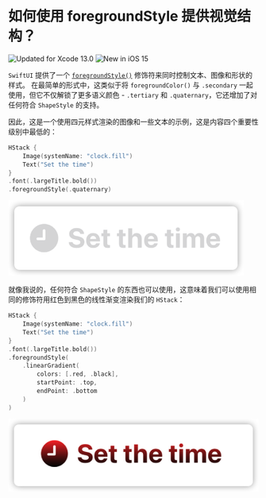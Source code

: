 如何使用 foregroundStyle 提供视觉结构？
===

![Updated for Xcode 13.0](https://img.shields.io/static/v1?label=&message=Updated%20for%20Xcode%2013.0&color=blue&logo=Xcode&logoColor=white)
![New in iOS 15](https://img.shields.io/static/v1?label=&message=New%20in%20iOS%2015&color=lightgrey&logo=apple)

`SwiftUI` 提供了一个 [`foregroundStyle()`](https://developer.apple.com/documentation/swiftui/view/foregroundstyle(_:)) 修饰符来同时控制文本、图像和形状的样式。 在最简单的形式中，这类似于将 `foregroundColor()` 与 `.secondary` 一起使用，但它不仅解锁了更多语义颜色 - `.tertiary` 和 `.quaternary`，它还增加了对任何符合 `ShapeStyle` 的支持。

因此，这是一个使用四元样式渲染的图像和一些文本的示例，这是内容四个重要性级别中最低的：

```swift
HStack {
    Image(systemName: "clock.fill")
    Text("Set the time")
}
.font(.largeTitle.bold())
.foregroundStyle(.quaternary)
```

![](./imgs/001.png)<!--rehype:style=max-width:320px-->

就像我说的，任何符合 `ShapeStyle` 的东西也可以使用，这意味着我们可以使用相同的修饰符用红色到黑色的线性渐变渲染我们的 `HStack`：

```swift
HStack {
    Image(systemName: "clock.fill")
    Text("Set the time")
}
.font(.largeTitle.bold())
.foregroundStyle(
    .linearGradient(
        colors: [.red, .black],
        startPoint: .top,
        endPoint: .bottom
    )
)
```

![](./imgs/002.png)<!--rehype:style=max-width:320px-->
